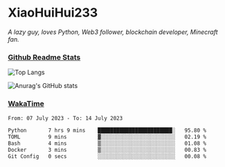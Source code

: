 # XiaoHuiHui233

*A lazy guy, loves Python, Web3 follower, blockchain developer, Minecraft fan.*

### [Github Readme Stats](https://github.com/anuraghazra/github-readme-stats)

![Top Langs](https://github-readme-stats.vercel.app/api/top-langs/?username=XiaoHuiHui233&layout=compact&theme=github_dark)

![Anurag's GitHub stats](https://github-readme-stats.vercel.app/api?username=XiaoHuiHui233&show_icons=true&theme=github_dark)

### [WakaTime](https://wakatime.com)

<!--START_SECTION:waka-->

```txt
From: 07 July 2023 - To: 14 July 2023

Python       7 hrs 9 mins    ████████████████████████░   95.80 %
TOML         9 mins          ▓░░░░░░░░░░░░░░░░░░░░░░░░   02.19 %
Bash         4 mins          ▒░░░░░░░░░░░░░░░░░░░░░░░░   01.08 %
Docker       3 mins          ▒░░░░░░░░░░░░░░░░░░░░░░░░   00.83 %
Git Config   0 secs          ░░░░░░░░░░░░░░░░░░░░░░░░░   00.08 %
```

<!--END_SECTION:waka-->
